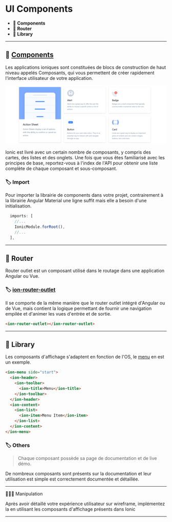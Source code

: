 # UI Components

*  🔖 **Components**
*  🔖 **Router**
*  🔖 **Library**

___

## 📑 [Components](https://ionicframework.com/docs/components)


Les applications ioniques sont constituées de blocs de construction de haut niveau appelés Composants, qui vous permettent de créer rapidement l'interface utilisateur de votre application.

![image](https://raw.githubusercontent.com/seeren-training/Ionic/master/wiki/resources/components.png)

Ionic est livré avec un certain nombre de composants, y compris des cartes, des listes et des onglets. Une fois que vous êtes familiarisé avec les principes de base, reportez-vous à l'index de l'API pour obtenir une liste complète de chaque composant et sous-composant.

### 🏷️ **Import**

Pour importer la librairie de components dans votre projet, contrairement à la librairie Angular Material une ligne suffit mais elle a besoin d'une initialisation.

```ts
  imports: [
    //...
    IonicModule.forRoot(),
    //...
  ],
```

___

## 📑 Router

Router outlet est un composant utilisé dans le routage dans une application Angular ou Vue.

### 🏷️ **[ion-router-outlet](https://ionicframework.com/docs/api/router-outlet)**

Il se comporte de la même manière que le router outlet intégré d'Angular ou de Vue, mais contient la logique permettant de fournir une navigation empilée et d'animer les vues d'entrée et de sortie.

```html
<ion-router-outlet></ion-router-outlet>
```

___

## 📑 Library

Les composants d'affichage s'adaptent en fonction de l'OS, le [menu](https://ionicframework.com/docs/api/menu) en est un exemple.

```html
<ion-menu side="start">
  <ion-header>
    <ion-toolbar>
      <ion-title>Menu</ion-title>
    </ion-toolbar>
  </ion-header>
  <ion-content>
    <ion-list>
      <ion-item>Menu Item</ion-item>
    </ion-list>
  </ion-content>
</ion-menu>
```

### 🏷️ **Others**

> Chaque composant possède sa page de documentation et de live démo.

De nombreux composants sont présents sur la documentation et leur utilisation est simple est correctement documentée et détaillée.

___

👨🏻‍💻 Manipulation

Après avoir détaillé votre expérience utilisateur sur wireframe, implémentez la en utilisant les composants d'affichage présents dans Ionic

___
